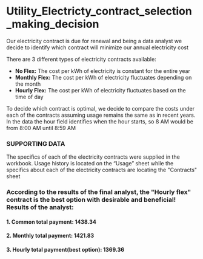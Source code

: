 # Utility_Electricty_contract_selection_making_decision
 Our electricity contract is due for renewal and being a data analyst we decide to identify which contract will minimize our annual electricity cost

There are 3 different types of electricity contracts available: 
 * **No Flex:** The cost per kWh of electricity is constant for the entire year 
* **Monthly Flex:** The cost per kWh of electricity fluctuates depending on the month 
* **Hourly Flex:** The cost per kWh of electricity fluctuates based on the time of day 

To decide which contract is optimal, we decide to compare the costs under each of the contracts assuming usage remains the same as in recent years. In the data the hour field identifies when the hour starts, so 8 AM would be from 8:00 AM until 8:59 AM

### SUPPORTING DATA 
The specifics of each of the electricity contracts were supplied in the workbook. Usage history is located on the “Usage” sheet while the specifics about each of the electricity contracts are locating the "Contracts" sheet

### According to the results of the final analyst, the "Hourly flex" contract is the best option with desirable and beneficial! Results of the analyst:  
#### 1. Common total payment: 1438.34 
#### 2. Monthly total payment: 1421.83
#### 3. Hourly total payment(best option): 1369.36
